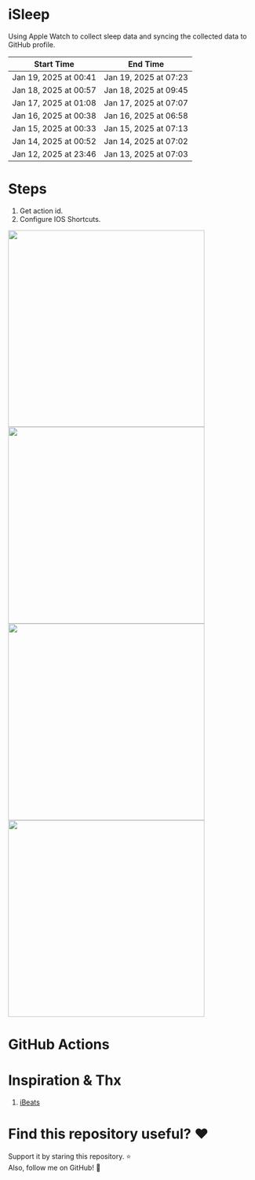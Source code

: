 # iSleep

Using Apple Watch to collect sleep data and syncing the collected data to GitHub profile.

<!--START_SECTION:my_sleep-->
| Start Time | End Time |
| ---- | ---- |
| Jan 19, 2025 at 00:41 | Jan 19, 2025 at 07:23 |
| Jan 18, 2025 at 00:57 | Jan 18, 2025 at 09:45 |
| Jan 17, 2025 at 01:08 | Jan 17, 2025 at 07:07 |
| Jan 16, 2025 at 00:38 | Jan 16, 2025 at 06:58 |
| Jan 15, 2025 at 00:33 | Jan 15, 2025 at 07:13 |
| Jan 14, 2025 at 00:52 | Jan 14, 2025 at 07:02 |
| Jan 12, 2025 at 23:46 | Jan 13, 2025 at 07:03 |

<!--END_SECTION:my_sleep-->

# Steps

1. Get action id.
2. Configure IOS Shortcuts.

<img src="/imgs/img1.png" width="400"/>
<img src="/imgs/img2.png" width="400"/>
<img src="/imgs/img3.png" width="400"/>
<img src="/imgs/img4.png" width="400"/>

# GitHub Actions

# Inspiration & Thx

1. [iBeats](https://github.com/yihong0618/iBeats)

# Find this repository useful? :heart:

Support it by staring this repository. :star: <br>
Also, follow me on GitHub! 🤩
